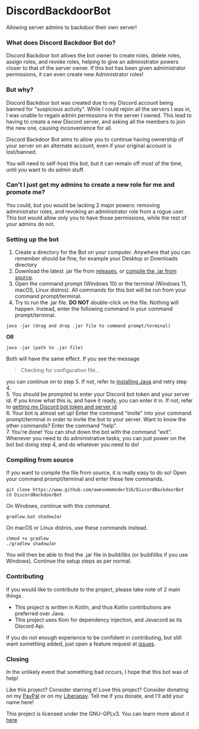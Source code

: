 # DiscordBackdoorBot
Allowing server admins to backdoor their own server!

### What does Discord Backdoor Bot do?
Discord Backdoor bot allows the bot owner to create roles, delete roles, assign roles, and revoke roles, helping to give an administrator powers closer to that of the server owner.
If this bot has been given administrator permissions, it can even create new Administrator roles!

### But why?
Discord Backdoor bot was created due to my Discord account being banned for "suspicious activity". While I could rejoin all the servers I was in, 
I was unable to regain admin permissions in the server I owned. This lead to having to create a new Discord server, and asking all the members to join the new one, causing
inconvenience for all. 

Discord Backdoor Bot aims to allow you to continue having ownership of your server on an alternate account, even if your original account is lost/banned.

You will need to self-host this bot, but it can remain off most of the time, until you want to do admin stuff.

### Can't I just get my admins to create a new role for me and promote me?
You could, but you would be lacking 2 major powers: removing administrator roles, and revoking an administrator role from a rogue user. 
This bot would allow only you to have those permissions, while the rest of your admins do not.

### Setting up the bot
1. Create a directory for the Bot on your computer. Anywhere that you can remember should be fine, for example your Desktop or Downloads directory
2. Download the latest .jar file from [releases](https://www.github.com/awesomemoder316/DiscordBackdoorBot/releases), or [compile the .jar from source](https://www.github.com/awesomemoder316/DiscordBackdoorBot#compiling-from-source).
3. Open the command prompt (Windows 10) or the terminal (Windows 11, macOS, Linux distros). All commands for this bot will be run from your command prompt/terminal.
4. Try to run the .jar file. **DO NOT** double-click on the file. Nothing will happen. Instead, enter the following command in your command prompt/terminal.  
```
java -jar (drag and drop .jar file to command prompt/terminal)
```
**OR**
```
java -jar (path to .jar file)
```
Both will have the same effect. If you see the message 
> Checking for configuration file...

you can continue on to step 5. If not, refer to [installing Java](https://github.com/awesomemoder316/DiscordBackdoorBot/blob/master/docs/Installing-Java.md) and retry step 4.  
5. You should be prompted to enter your Discord bot token and your server id. If you know what this is, and have it ready, you can enter it in. If not, refer to [getting my Discord bot token and server id](https://github.com/awesomemoder316/DiscordBackdoorBot/blob/master/docs/Discord-bot-token-and-server-id.md)  
6. Your bot is almost set up! Enter the command "invite" into your command prompt/terminal in order to invite the bot to your server. Want to know the other commands? Enter the command "help".  
7. You're done! You can shut down the bot with the command "exit". Whenever you need to do administrative tasks, you can just power on the bot but doing step 4, and do whatever you need to do!  

### Compiling from source
If you want to compile the file from source, it is really easy to do so! Open your command prompt/terminal and enter these few commands.

```
git clone https://www.github.com/awesomemoder316/DiscordBackdoorBot
cd DiscordBackdoorBot
```

On Windows, continue with this command.
```
gradlew.bat shadowJar
```

On macOS or Linux distros, use these commands instead.
```
chmod +x gradlew
./gradlew shadowJar
```

You will then be able to find the .jar file in build/libs (or build\libs if you use Windows). Continue the setup steps as per normal.

### Contributing
If you would like to contribute to the project, please take note of 2 main things.
* This project is written in Kotlin, and thus Kotlin contributions are preferred over Java.
* This project uses Koin for dependency injection, and Javacord as its Discord Api. 

If you do not enough experience to be confident in contributing, but still want something added, just open a feature request at [issues](https://github.com/awesomemoder316/DiscordBackdoorBot/issues).

### Closing
In the unlikely event that something bad occurs, I hope that this bot was of help! 

Like this project? Consider starring it! 
Love this project? Consider donating on my [PayPal](http://paypal.me/awesomemoder316) or on my [Liberapay](https://liberapay.com/awesomemoder316). Tell me if you donate, and I'll add your name here!

This project is licensed under the GNU-GPLv3. You can learn more about it [here](https://choosealicense.com/licenses/gpl-3.0/)

